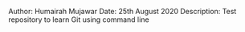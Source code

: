 Author: Humairah Mujawar
Date: 25th August 2020
Description: Test repository to learn Git using command line